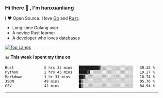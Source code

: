 ### Hi there 👋 , I'm hanxuanliang

<!--
**hanxuanliang/hanxuanliang** is a ✨ _special_ ✨ repository because its `README.md` (this file) appears on your GitHub profile.

Here are some ideas to get you started:

- 🔭 I’m currently working on ...
- 🌱 I’m currently learning ...
- 👯 I’m looking to collaborate on ...
- 🤔 I’m looking for help with ...
- 💬 Ask me about ...
- 📫 How to reach me: ...
- 😄 Pronouns: ...
- ⚡ Fun fact: ...
-->
I ❤ Open Source. I love [Go](https://golang.org) and [Rust](https://www.rust-lang.org/zh-CN/).

* Long-time Golang user
* A novice Rust learner
* A developer who loves databases

[![Top Langs](https://github-readme-stats.vercel.app/api?username=hanxuanliang&show_icons=true&count_private=true&line_height=40)](https://github.com/anuraghazra/github-readme-stats)

📊 **This week I spent my time on**
<!--START_SECTION:waka-->

```txt
Rust              5 hrs 35 mins   █████████▓░░░░░░░░░░░░░░░   39.32 %
Python            2 hrs 43 mins   ████▓░░░░░░░░░░░░░░░░░░░░   19.17 %
Markdown          1 hr 31 mins    ██▓░░░░░░░░░░░░░░░░░░░░░░   10.74 %
JSON              49 mins         █▒░░░░░░░░░░░░░░░░░░░░░░░   05.76 %
CSV               42 mins         █▒░░░░░░░░░░░░░░░░░░░░░░░   04.94 %
```

<!--END_SECTION:waka-->

***
